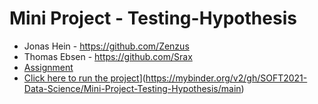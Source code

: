 # Mini Project - Testing-Hypothesis
- Jonas Hein - https://github.com/Zenzus
- Thomas Ebsen - https://github.com/Srax 
- [Assignment](files/Assignment.pdf)
- [Click here to run the project](https://mybinder.org/badge_logo.svg)](https://mybinder.org/v2/gh/SOFT2021-Data-Science/Mini-Project-Testing-Hypothesis/main)
